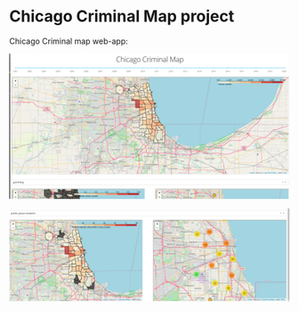 # Chicago Criminal Map project

Chicago Criminal map web-app:

![Criminal Heatmap](./img/screenshot-1.png)

![Maps by types](./img/screenshot-2.png)

